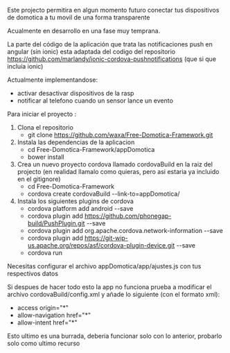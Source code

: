 Este projecto permitira en algun momento futuro conectar tus dispositivos de domotica a tu movil de una forma transparente

Acualmente en desarrollo en una fase muy temprana.

La parte del código de la aplicación que trata las notificaciones push en angular (sin ionic) esta adaptada del codigo del repositorio https://github.com/marlandy/ionic-cordova-pushnotifications (que si que incluía ionic) 

Actualmente implementandose:
	<ul>
		<li>activar desactivar dispositivos de la rasp</li>
		<li>notificar al telefono cuando un sensor lance un evento</li>
	</ul>

Para iniciar el proyecto :
	<ol>
		<li>Clona el repositorio
			<ul><li>git clone https://github.com/waxa/Free-Domotica-Framework.git</li></ul>
		</li>
		<li>Instala las dependencias de la aplicacion
			<ul>
				<li>cd Free-Domotica-Framework/appDomotica</li>
				<li>bower install</li>
			</ul>
		</li>
		<li>Crea un nuevo proyecto cordova llamado cordovaBuild en la raiz del projecto (en realidad llamalo como quieras, pero asi estaria ya incluido en el gitignore)
			<ul>
				<li>cd Free-Domotica-Framework</li>
				<li>cordova create cordovaBuild --link-to=appDomotica/</li>
			</ul>
		</li>
		<li>Instala los siguientes plugins de cordova
			<ul>
				<li>cordova platform add android --save</li>
				<li>cordova plugin add https://github.com/phonegap-build/PushPlugin.git --save</li>
				<li>cordova plugin add org.apache.cordova.network-information --save</li>
				<li>cordova plugin add https://git-wip-us.apache.org/repos/asf/cordova-plugin-device.git --save</li>
				<li>cordova run</li>
			</ul>
		</li>
	</ol>

Necesitas configurar el archivo appDomotica/app/ajustes.js con tus respectivos datos

Si despues de hacer todo esto la app no funciona prueba a modificar el archivo cordovaBuild/config.xml y añade lo siguiente (con el formato xml):
	<ul>
		<li> access origin="\*" </li>
    		<li> allow-navigation href="\*" </li>
    		<li> allow-intent href="\*" </li>
	</ul>

Esto ultimo es una burrada, deberia funcionar solo con lo anterior, probarlo solo como ultimo recurso
